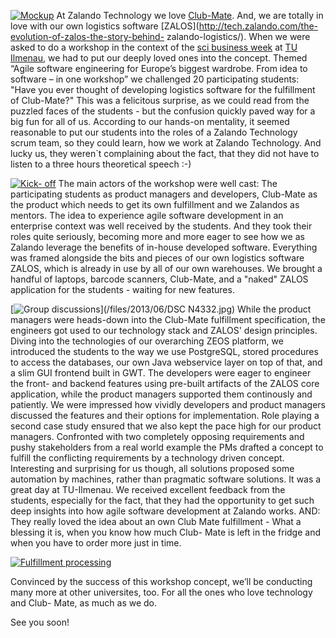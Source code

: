<!--
.. title: Technology meets TU Ilmenau - Development à la Club-Mate Style
.. slug: technology-meets-tu-ilmenau-development-a-la-club-mate-style
.. date: 2013-06-13 09:59:40
.. tags: Development,Development,Event,Events,Ilmenau,Logistics,Product management,Scrum,Students,Workshop
.. author: ToDo
-->
[![Mockup](/files/2013/06/DSCN4313-300x225.jpg)](/files/2013/06/DSCN4313.jpg)
At Zalando Technology we love [Club-Mate](http://www.clubmate.de/). And, we
are totally in love with our own logistics software
[ZALOS](http://tech.zalando.com/the-evolution-of-zalos-the-story-behind-
zalando-logistics/). When we were asked to do a workshop in the context of the
[sci business week](http://www.sci-business-week.de/) at [TU
Ilmenau](http://www.tu-ilmenau.de/), we had to put our deeply loved ones into
the concept. Themed “Agile software engineering for Europe’s biggest wardrobe.
From idea to software – in one workshop” we challenged 20 participating
students: "Have you ever thought of developing logistics software for the
fulfillment of Club-Mate?" This was a felicitous surprise, as we could read
from the puzzled faces of the students - but the confusion quickly paved way
for a big fun for all of us. According to our hands-on mentality, it seemed
reasonable to put our students into the roles of a Zalando Technology scrum
team, so they could learn, how we work at Zalando Technology. And lucky us,
they weren`t complaining about the fact, that they did not have to listen to a
three hours theoretical speech :-)

[![Kick-
off](/files/2013/06/DSCN4311-300x225.jpg)](/files/2013/06/DSCN4311.jpg) The
main actors of the workshop were well cast: The participating students as
product managers and developers, Club-Mate as the product which needs to get
its own fulfillment and we Zalandos as mentors. The idea to experience agile
software development in an enterprise context was well received by the
students. And they took their roles quite seriously, becoming more and more
eager to see how we as Zalando leverage the benefits of in-house developed
software. Everything was framed alongside the bits and pieces of our own
logistics software ZALOS, which is already in use by all of our own
warehouses. We brought a handful of laptops, barcode scanners, Club-Mate, and
a "naked" ZALOS application for the students - waiting for new features.

[![Group discussions](/files/2013/06/DSCN4332-300x225.jpg)](/files/2013/06/DSC
N4332.jpg) While the product managers were heads-down into the Club-Mate
fulfillment specification, the engineers got used to our technology stack and
ZALOS' design principles. Diving into the technologies of our overarching ZEOS
platform, we introduced the students to the way we use PostgreSQL, stored
procedures to access the databases, our own Java webservice layer on top of
that, and a slim GUI frontend built in GWT. The developers were eager to
engineer the front- and backend features using pre-built artifacts of the
ZALOS core application, while the product managers supported them continously
and patiently. We were impressed how vividly developers and product managers
discussed the features and their options for implementation. Role playing a
second case study ensured that we also kept the pace high for our product
managers. Confronted with two completely opposing requirements and pushy
stakeholders from a real world example the PMs drafted a concept to fulfill
the conflicting requirements by a technology driven concept. Interesting and
surprising for us though, all solutions proposed some automation by machines,
rather than pragmatic software solutions. It was a great day at TU-Ilmenau. We
received excellent feedback from the students, especially for the fact, that
they had the opportunity to get such deep insights into how agile software
development at Zalando works. AND: They really loved the idea about an own
Club Mate fulfillment - What a blessing it is, when you know how much Club-
Mate is left in the fridge and when you have to order more just in time.

[![Fulfillment
processing](/files/2013/06/DSCN4326-300x225.jpg)](/files/2013/06/DSCN4326.jpg)

Convinced by the success of this workshop concept, we’ll be conducting many
more at other universites, too. For all the ones who love technology and Club-
Mate, as much as we do.

See you soon!

